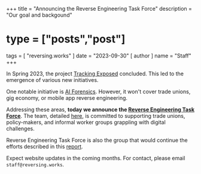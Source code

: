+++
title = "Announcing the Reverse Engineering Task Force"
description = "Our goal and backgound"
# type = ["posts","post"]
tags = [
    "reversing.works"
]
date = "2023-09-30"
[ author ]
  name = "Staff"
+++

In Spring 2023, the project [Tracking Exposed](https://tracking.exposed) concluded. This led to the emergence of various new initiatives.

One notable initiative is [AI Forensics](https://aiforensics.org). However, it won't cover trade unions, gig economy, or mobile app reverse engineering.


Addressing these areas, **today we announce the [Reverse Engineering Task Force](https://reversing.works)**. The team, detailed [here](/about), is committed to supporting trade unions, policy-makers, and informal worker groups grappling with digital challenges.

Reverse Engineering Task Force is also the group that would continue the efforts described in this [report](posts/2023/09/exercising-workers-rights-in-algorithmic-management-systems/).

Expect website updates in the coming months. For contact, please email `staff@reversing.works`.

